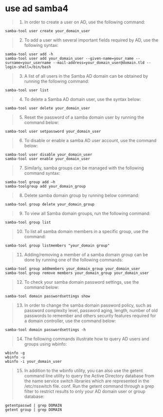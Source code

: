 # use ad samba4


> 1. In order to create a user on AD, use the following command:
~~~shell
samba-tool user create your_domain_user
~~~

> 2. To add a user with several important fields required by AD, use the following syntax:
~~~shell
samba-tool user add -h
samba-tool user add your_domain_user --given-name=your_name --surname=your_username --mail-address=your_domain_user@domain.tld --login-shell=/bin/bash
~~~

> 3. A list of all users in the Samba AD domain can be obtained by running the following command:
~~~shell
samba-tool user list
~~~

> 4. To delete a Samba AD domain user, use the syntax below:
~~~shell
samba-tool user delete your_domain_user
~~~

> 5. Reset the password of a samba domain user by running the command below:
~~~shell
samba-tool user setpassword your_domain_user
~~~

> 6. To disable or enable a samba AD user account, use the command below:
~~~shell
samba-tool user disable your_domain_user
samba-tool user enable your_domain_user
~~~

> 7. Similarly, samba groups can be managed with the following command syntax:
~~~shell
samba-tool group add –h
samba-toolgroup add your_domain_group
~~~

> 8. Delete samba domain group by running below command:
~~~shell
samba-tool group delete your_domain_group
~~~

> 9. To view all Samba domain groups, run the following command:
~~~shell
samba-tool group list
~~~

> 10. To list all samba domain members in a specific group, use the command:
~~~shell
samba-tool group listmembers "your_domain group"
~~~

> 11. Adding/removing a member of a samba domain group can be done by running one of the following commands:
~~~shell
samba-tool group addmembers your_domain_group your_domain_user
samba-tool group remove members your_domain_group your_domain_user
~~~

> 12. To check your samba domain password settings, use the command below:
~~~shell
samba-tool domain passwordsettings show
~~~

> 13. In order to change the samba domain password policy, such as password complexity level, password aging, length, number of old passwords to remember and others security features required for a domain controller, use the command below:
~~~shell
samba-tool domain passwordsettings -h
~~~

> 14. The following commands illustrate how to query AD users and groups using wbinfo:
~~~shell
wbinfo -g
wbinfo -u
wbinfo -i your_domain_user
~~~

> 15. In addition to the wbinfo utility, you can also use the getent command line utility to query the Active Directory database from the name service switch libraries which are represented in the /etc/nsswitch file. conf.
Run the getent command through a grep filter to restrict results to only your AD domain user or group database:
~~~shell
getentpasswd | grep DOMAIN
getent group | grep DOMAIN
~~~